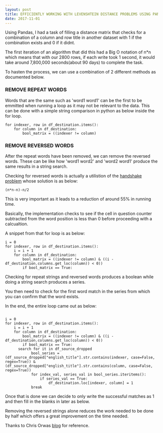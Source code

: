 ```yaml
---
layout: post
title: EFFICIENTLY WORKING WITH LEVENSHTEIN DISTANCE PROBLEMS USING PANDAS
date: 2017-11-01
---
```


Using Pandas, I had a task of filling a distance matrix that checks for a combination of a column and row title in another dataset with 1 if the combination exists and 0 if it didnt.

The first iteration of an algorithm that did this had a Big O notation of n*n which means that with our 2800 rows, if each write took 1 second, it would take around 7,800,000 seconds(about 90 days) to complete the task.

To hasten the process, we can use a combination of 2 different methods as documented below.

### REMOVE REPEAT WORDS

Words that are the same such as 'word1 word1' can be the first to be emmitted when running a loop as it may not be relevant to the data. This can be done with a simple string comparison in python as below inside the for loop.

```
for indexer, row in df_destination.items():
    for column in df_destination:
        bool_matrix = ((indexer != column)         
```


### REMOVE REVERSED WORDS

After the repeat words have been removed, we can remove the reversed words. These can be like how 'word1 word2' and 'word2 word1' produce the same results in a string search.

Checking for reversed words is actually a utilistion of the [handshake problem](http://mathworld.wolfram.com/HandshakeProblem.html) whose solution is as below:

```
(n*n-n)-n/2

```

This is very important as it leads to a reduction of around 55% in running time.

Basically, the implementation checks to see if the cell in question counter subtracted from the word position is less than 0 before proceeding with a calcualtion.

A snippet from that for loop is as below:


```
i = 0
for indexer, row in df_destination.items():
    i = i + 1
    for column in df_destination:
        bool_matrix = ((indexer != column) & ((i - df_destination.columns.get_loc(column)) < 0))    
        if bool_matrix == True:
```

Checking for repeat strings and reversed words produces a boolean while doing a string search produces a series.

You then need to check for the first word match in the series from which you can confirm that the word exists.

In the end, the entire loop came out as below:


```

i = 0
for indexer, row in df_destination.items():
    i = i + 1
    for column in df_destination:
        bool_matrix = ((indexer != column) & ((i - df_destination.columns.get_loc(column)) < 0))    
        if bool_matrix == True:
      search for it in df_source_dropped
            bool_series = (df_source_dropped["english_title"].str.contains(indexer, case=False, regex=True)) & (df_source_dropped["english_title"].str.contains(column, case=False, regex=True))
            for index_val, series_val in bool_series.iteritems(): 
                if series_val == True:
                    df_destination.loc[indexer, column] = 1
            break
```

Once that is done we can decide to only write the successful matches as 1 and then fill in the blanks in later as below.

Removing the reversed strings alone reduces the work needed to be done by half which offers a great improvement on the time needed.

Thanks to Chris Orwas [blog](https://blackorwa.com/2015/05/11/the-handshake-problem/) for reference.


